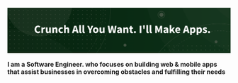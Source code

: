 ![Header](https://github.com/ermi2021/ermi2021/blob/main/slogan.png)



**I am a Software Engineer. who focuses on building web & mobile apps that assist businesses in overcoming obstacles and fulfilling their needs**
